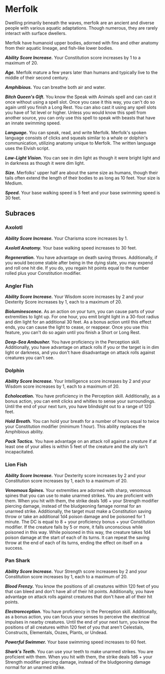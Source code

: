 # Merfolk

Dwelling primarily beneath the waves, merfolk are an ancient and diverse people with various aquatic adaptations. Though numerous, they are rarely interact with surface dwellers.

Merfolk have humanoid upper bodies, adorned with fins and other anatomy from their aquatic lineage, and fish-like lower bodies.

***Ability Score Increase.*** Your Constitution score increases by 1 to a maximum of 20.

***Age.*** Merfolk mature a few years later than humans and typically live to the middle of their second century.

***Amphibious.*** You can breathe both air and water.

***Bitch Queen's Gift.*** You know the Speak with Animals spell and can cast it once without using a spell slot. Once you case it this way, you can't do so again until you finish a Long Rest. You can also cast it using any spell slots you have of 1st level or higher. Unless you would know this spell from another source, you can only use this spell to speak with beasts that have an innate swimming speed.

***Language.*** You can speak, read, and write Merfolk. Merfolk's spoken language consists of clicks and squeals similar to a whale or dolphin's communication, utilizing anatomy unique to Merfolk. The written language uses the Elvish script.

***Low-Light Vision.*** You can see in dim light as though it were bright light and in darkness as though it were dim light.

***Size.*** Merfolks' upper half are about the same size as humans, though their tails often extend the length of their bodies to as long as 10 feet. Your size is Medium.

***Speed.*** Your base walking speed is 5 feet and your base swimming speed is 30 feet.

## Subraces

### Axolotl

***Ability Score Increase.*** Your Charisma score increases by 1.

***Axolotl Anatomy.*** Your base walking speed increases to 30 feet.

***Regeneration.*** You have advantage on death saving throws. Additionally, if you would become stable after being in the dying state, you may expend and roll one hit die. If you do, you regain hit points equal to the number rolled plus your Constitution modifier.

### Angler Fish

***Ability Score Increase.*** Your Wisdom score increases by 2 and your Dexterity Score increases by 1, each to a maximum of 20.

***Bioluminescence.*** As an action on your turn, you can cause parts of your extremities to light up. For one hour, you emit bright light in a 30-foot radius and dim light for an additional 30 feet. As a bonus action until this effect ends, you can cause the light to cease, or reappear. Once you use this feature, you can't do so again until you finish a Short or Long Rest.

***Deep-Sea Ambusher.*** You have proficiency in the Perception skill. Additionally, you have advantage on attack rolls if you or the target is in dim light or darkness, and you don't have disadvantage on attack rolls against creatures you can't see.

### Dolphin

***Ability Score Increase.*** Your Intelligence score increases by 2 and your Wisdom score increases by 1, each to a maximum of 20.

***Echolocation.*** You have proficiency in the Perception skill. Additionally, as a bonus action, you can emit clicks and whitles to sense your surroundings. Until the end of your next turn, you have blindsight out to a range of 120 feet.

***Hold Breath.*** You can hold your breath for a number of hours equal to twice your Constitution modifier (minimum 1 hour). This ability replaces the Amphibious ability.

***Pack Tactics.*** You have advantage on an attack roll against a creature if at least one of your allies is within 5 feet of the creature and the ally isn't incapacitated.

### Lion Fish

***Ability Score Increase.*** Your Dexterity score increases by 2 and your Constitution score increases by 1, each to a maximum of 20.

***Venomous Spines.*** Your extremities are adorned with sharp, venomous spines that you can use to make unarmed strikes. You are proficient with them. When you hit with them, the strike deals 1d6 + your Strength modifier piercing damage, instead of the bludgeoning famage normal for an unarmed strike. Additionally, the target must make a Constitution saving throw or take an additional 1d4 poison damage and be poisoned for 1 minute. The DC is equal to 8 + your proficiency bonus + your Constitution modifier. If the creature fails by 5 or more, it falls unconscious while poisoned in this way. While poisoned in this way, the creature takes 1d4 poison damage at the start of each of its turns. It can repeat the saving throw at the end of each of its turns, ending the effect on itself on a success.

### Pan Shark

***Ability Score Increase.*** Your Strength score increasees by 2 and your Constitution score increases by 1, each to a maximum of 20.

***Blood Frenzy.*** You know the positions of all creatures within 120 feet of you that can bleed and don't have all of their hit points. Additionally, you have advantage on attack rolls against creatures that don't have all of their hit points.

***Electroreception.*** You have proficiency in the Perception skill. Additionally, as a bonus action, you can focus your senses to perceive the electrical impulses in nearby creatures. Until the end of your next turn, you know the positions of all creatures within 120 feet of you that aren't Celestials, Constructs, Elementals, Oozes, Plants, or Undead.

***Powerful Swimmer.*** Your base swimming speed increases to 60 feet.

***Shark's Teeth.*** You can use your teeth to make unarmed strikes. You are proficient with them. When you hit with them, the strike deals 1d6 + your Strength modifier piercing damage, instead of the bludgeoning damage normal for an unarmed strike.